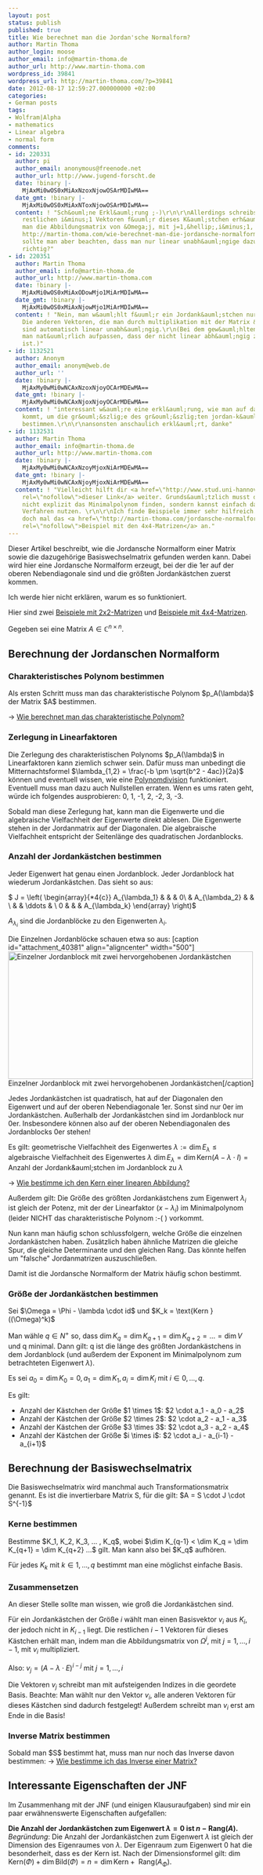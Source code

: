 ```yaml
---
layout: post
status: publish
published: true
title: Wie berechnet man die Jordan'sche Normalform?
author: Martin Thoma
author_login: moose
author_email: info@martin-thoma.de
author_url: http://www.martin-thoma.com
wordpress_id: 39841
wordpress_url: http://martin-thoma.com/?p=39841
date: 2012-08-17 12:59:27.000000000 +02:00
categories:
- German posts
tags:
- Wolfram|Alpha
- mathematics
- Linear algebra
- normal form
comments:
- id: 220331
  author: pi
  author_email: anonymous@freenode.net
  author_url: http://www.jugend-forscht.de
  date: !binary |-
    MjAxMi0wOS0xMiAxNzoxNjowOSArMDIwMA==
  date_gmt: !binary |-
    MjAxMi0wOS0xMiAxNToxNjowOSArMDIwMA==
  content: ! "Sch&ouml;ne Erkl&auml;rung ;-)\r\n\r\nAllerdings schreibst du \"Die
    restlichen i&minus;1 Vektoren f&uuml;r dieses K&auml;stchen erh&auml;lt man, indem
    man die Abbildungsmatrix von &Omega;j, mit j=1,&hellip;,i&minus;1, mit vi multipliziert.\"\r\n[bei
    http://martin-thoma.com/wie-berechnet-man-die-jordansche-normalform/#Zusammensetzen]\r\n\r\nDa
    sollte man aber beachten, dass man nur linear unabh&auml;ngige dazu w&auml;hlt,
    richtig?"
- id: 220351
  author: Martin Thoma
  author_email: info@martin-thoma.de
  author_url: http://www.martin-thoma.com
  date: !binary |-
    MjAxMi0wOS0xMiAxODowMjo1MiArMDIwMA==
  date_gmt: !binary |-
    MjAxMi0wOS0xMiAxNjowMjo1MiArMDIwMA==
  content: ! "Nein, man w&auml;hlt f&uuml;r ein Jordank&auml;stchen nur einen Vektor.
    Die anderen Vektoren, die man durch multiplikation mit der Matrix &Omega;^j erh&auml;lt,
    sind automatisch linear unabh&auml;ngig.\r\n(Bei dem gew&auml;hlten Vektor muss
    man nat&uuml;rlich aufpassen, dass der nicht linear abh&auml;ngig zu anderen Vektoren
    ist.)"
- id: 1132521
  author: Anonym
  author_email: anonym@web.de
  author_url: ''
  date: !binary |-
    MjAxMy0wMi0wNCAxNzoxNjoyOCArMDEwMA==
  date_gmt: !binary |-
    MjAxMy0wMi0wNCAxNjoxNjoyOCArMDEwMA==
  content: ! "interessant w&auml;re eine erkl&auml;rung, wie man auf das minimalpolynom
    kommt, um die gr&ouml;&szlig;e des gr&ouml;&szlig;ten jordan-k&auml;stchens zu
    bestimmen.\r\n\r\nansonsten anschaulich erkl&auml;rt, danke"
- id: 1132531
  author: Martin Thoma
  author_email: info@martin-thoma.de
  author_url: http://www.martin-thoma.com
  date: !binary |-
    MjAxMy0wMi0wNCAxNzoyMjoxNiArMDEwMA==
  date_gmt: !binary |-
    MjAxMy0wMi0wNCAxNjoyMjoxNiArMDEwMA==
  content: ! "Vielleicht hilft dir <a href=\"http://www.stud.uni-hannover.de/~fmodler/Das%20Minimalpolynom.pdf\"
    rel=\"nofollow\">dieser Link</a> weiter. Grunds&auml;tzlich musst du aber
    nicht explizit das Minimalpolynom finden, sondern kannst einfach das hier beschriebene
    Verfahren nutzen. \r\n\r\nIch finde Beispiele immer sehr hilfreich. Schau dir
    doch mal das <a href=\"http://martin-thoma.com/jordansche-normalform-4x4-matrizen/\"
    rel=\"nofollow\">Beispiel mit den 4x4-Matrizen</a> an."
---
```

Dieser Artikel beschreibt, wie die Jordansche Normalform einer Matrix sowie die dazugeh&ouml;rige Basiswechselmatrix gefunden werden kann. Dabei wird hier eine Jordansche Normalform erzeugt, bei der die 1er auf der oberen Nebendiagonale sind und die gr&ouml;&szlig;ten Jordank&auml;stchen zuerst kommen.

Ich werde hier nicht erkl&auml;ren, warum es so funktioniert.

Hier sind zwei <a href="http://martin-thoma.com/jordansche-normalform-2x2-matrizen/" title="Jordansche Normalform: 2&times;2 Matrizen">Beispiele mit 2x2-Matrizen</a> und <a href="http://martin-thoma.com/jordansche-normalform-4x4-matrizen/" title="Jordansche Normalform: 4&times;4 Matrizen">Beispiele mit 4x4-Matrizen</a>.

Gegeben sei eine Matrix $A \in \mathbb{C}^{n \times n}$.

<h2>Berechnung der Jordanschen Normalform</h2>
<h3>Charakteristisches Polynom bestimmen</h3>
Als ersten Schritt muss man das charakteristische Polynom $p_A(\lambda)$ der Matrix $A$ bestimmen.

&rarr; <a href="http://martin-thoma.com/wie-berechnet-man-das-charakteristische-polynom/" title="Wie berechnet man das charakteristische Polynom?">Wie berechnet man das charakteristische Polynom?</a>

<h3>Zerlegung in Linearfaktoren</h3>
Die Zerlegung des charakteristischen Polynoms $p_A(\lambda)$ in Linearfaktoren kann ziemlich schwer sein. Daf&uuml;r muss man unbedingt die Mitternachtsformel $\lambda_{1,2} = \frac{-b \pm \sqrt{b^2 - 4ac}}{2a}$ k&ouml;nnen und eventuell wissen, wie eine <a href="http://de.wikipedia.org/wiki/Polynomdivision#Manueller_Ablauf">Polynomdivision</a> funktioniert. Eventuell muss man dazu auch Nullstellen erraten. Wenn es ums raten geht, w&uuml;rde ich folgendes ausprobieren: 0, 1, -1, 2, -2, 3, -3.

Sobald man diese Zerlegung hat, kann man die Eigenwerte und die algebraische Vielfachheit der Eigenwerte direkt ablesen. Die Eigenwerte stehen in der Jordanmatrix auf der Diagonalen. Die algebraische Vielfachheit entspricht der Seitenl&auml;nge des quadratischen Jordanblocks.

<h3>Anzahl der Jordank&auml;stchen bestimmen</h3>
Jeder Eigenwert hat genau einen Jordanblock. Jeder Jordanblock hat wiederum Jordank&auml;stchen. Das sieht so aus:

$  J = 
    \left(
      \begin{array}{*4{c}}
        A_{\lambda_1} &               &        & 0\\
                      & A_{\lambda_2} &        &  \\
                      &               & \ddots &  \\
           0          &               &        & A_{\lambda_k}
      \end{array}
    \right)$

$A_{\lambda_i}$ sind die Jordanbl&ouml;cke zu den Eigenwerten $\lambda_i$.

Die Einzelnen Jordanbl&ouml;cke schauen etwa so aus:
[caption id="attachment_40381" align="aligncenter" width="500"]<a href="http://martin-thoma.com/wp-content/uploads/2012/08/jordan-normal-form-block.png"><img src="http://martin-thoma.com/wp-content/uploads/2012/08/jordan-normal-form-block.png" alt="Einzelner Jordanblock mit zwei hervorgehobenen Jordank&auml;stchen" title="Einzelner Jordanblock mit zwei hervorgehobenen Jordank&auml;stchen" width="500" height="260" class="size-full wp-image-40381" /></a> Einzelner Jordanblock mit zwei hervorgehobenen Jordank&auml;stchen[/caption]

Jedes Jordank&auml;stchen ist quadratisch, hat auf der Diagonalen den Eigenwert und auf der oberen Nebendiagonale 1er. Sonst sind nur 0er im Jordank&auml;stchen. Au&szlig;erhalb der Jordank&auml;stchen sind im Jordanblock nur 0er. Insbesondere k&ouml;nnen also auf der oberen Nebendiagonalen des Jordanblocks 0er stehen!

Es gilt:
$\text{geometrische Vielfachheit des Eigenwertes } \lambda := \dim E_\lambda \leq \text{algebraische Vielfachheit des Eigenwertes } \lambda$ 
$\dim E_\lambda = \dim \text{Kern}(A - \lambda \cdot I) = \text{Anzahl der Jordank&auml;stchen im Jordanblock zu } \lambda$

&rarr; <a href="http://martin-thoma.com/wie-bestimme-ich-den-kern-einer-linearen-abbildung/" title="Wie bestimme ich den Kern einer linearen Abbildung?">Wie bestimme ich den Kern einer linearen Abbildung?</a>

Au&szlig;erdem gilt:
Die Gr&ouml;&szlig;e des gr&ouml;&szlig;ten Jordank&auml;stchens zum Eigenwert $\lambda_i$ ist gleich der Potenz, mit der der Linearfaktor $(x-\lambda_i)$ im Minimalpolynom (leider NICHT das charakteristische Polynom :-( ) vorkommt.

Nun kann man h&auml;ufig schon schlussfolgern, welche Gr&ouml;&szlig;e die einzelnen Jordank&auml;stchen haben. 
Zus&auml;tzlich haben &auml;hnliche Matrizen die gleiche Spur, die gleiche Determinante und den gleichen Rang. Das k&ouml;nnte helfen um "falsche" Jordanmatrizen auszuschlie&szlig;en.

Damit ist die Jordansche Normalform der Matrix h&auml;ufig schon bestimmt.

<h3>Gr&ouml;&szlig;e der Jordank&auml;stchen bestimmen</h3>
Sei $\Omega = \Phi - \lambda \cdot id$ und
$K_k = \text{Kern } ((\Omega)^k)$

Man w&auml;hle $q \in N^+$ so, dass $\dim K_q = \dim K_{q+1} = \dim K_{q+2} = ... = \dim V$ und q minimal.
Dann gilt: 
q ist die l&auml;nge des gr&ouml;&szlig;ten Jordank&auml;stchens in dem Jordanblock (und au&szlig;erdem der Exponent im Minimalpolynom zum betrachteten Eigenwert $\lambda$).

Es sei $a_0 = \dim K_0 = 0, a_1 = \dim K_1, a_i = \dim K_i$ mit $i \in 0, ..., q$.

Es gilt:
<ul>
  <li>Anzahl der K&auml;stchen der Gr&ouml;&szlig;e $1 \times 1$: $2 \cdot a_1 - a_0 - a_2$</li>
  <li>Anzahl der K&auml;stchen der Gr&ouml;&szlig;e $2 \times 2$: $2 \cdot a_2 - a_1 - a_3$</li>
  <li>Anzahl der K&auml;stchen der Gr&ouml;&szlig;e $3 \times 3$: $2 \cdot a_3 - a_2 - a_4$</li>
  <li>Anzahl der K&auml;stchen der Gr&ouml;&szlig;e $i \times i$: $2 \cdot a_i - a_{i-1} - a_{i+1}$</li>
</ul>

<h2>Berechnung der Basiswechselmatrix</h2>
Die Basiswechselmatrix wird manchmal auch Transformationsmatrix genannt. Es ist die invertierbare Matrix S, f&uuml;r die gilt:
$A = S \cdot J \cdot S^{-1}$

<h3>Kerne bestimmen</h3>
Bestimme $K_1, K_2, K_3, ... , K_q$, wobei 
$\dim K_{q-1} < \dim K_q = \dim K_{q+1} = \dim K_{q+2} ...$ 
gilt. Man kann also bei $K_q$ aufh&ouml;ren.

F&uuml;r jedes $K_k$ mit $k \in 1, ..., q$ bestimmt man eine m&ouml;glichst einfache Basis.

<h3>Zusammensetzen</h3>
An dieser Stelle sollte man wissen, wie gro&szlig; die Jordank&auml;stchen sind.

F&uuml;r ein Jordank&auml;stchen der Gr&ouml;&szlig;e $i$ w&auml;hlt man einen Basisvektor $v_i$ aus $K_i$, der jedoch nicht in $K_{i-1}$ liegt. Die restlichen $i-1$ Vektoren f&uuml;r dieses K&auml;stchen erh&auml;lt man, indem man die Abbildungsmatrix von $\Omega^{j}$, mit $j = 1, ..., i-1$, mit $v_i$ multipliziert. 

Also: 
$v_j = (A - \lambda \cdot E)^{i-j}$ mit $j = 1, ..., i$

Die Vektoren $v_j$ schreibt man mit aufsteigenden Indizes in die geordete Basis.
Beachte: Man w&auml;hlt nur den Vektor $v_i$, alle anderen Vektoren f&uuml;r dieses K&auml;stchen sind dadurch festgelegt! Au&szlig;erdem schreibt man $v_i$ erst am Ende in die Basis!

<h3>Inverse Matrix bestimmen</h3>
Sobald man $S$ bestimmt hat, muss man nur noch das Inverse davon bestimmen:
&rarr; <a href="http://martin-thoma.com/wie-bestimme-ich-das-inverse-einer-matrix/" title="Wie bestimme ich das Inverse einer Matrix?">Wie bestimme ich das Inverse einer Matrix?</a>

<h2>Interessante Eigenschaften der JNF</h2>
Im Zusammenhang mit der JNF (und einigen Klausuraufgaben) sind mir ein paar erw&auml;hnenswerte Eigenschaften aufgefallen:

<strong>Die Anzahl der Jordank&auml;stchen zum Eigenwert $\lambda = 0$ ist $n - \text{Rang}(A)$.</strong>
<em>Begr&uuml;ndung</em>: Die Anzahl der Jordank&auml;stchen zum Eigenwert $\lambda$ ist gleich der Dimension des Eigenraumes von $\lambda$. Der Eigenraum zum Eigenwert 0 hat die besonderheit, dass es der Kern ist. Nach der Dimensionsformel gilt: 
$\dim \text{Kern}(\Phi) + \dim \text{Bild}(\Phi) = n = \dim \text{Kern} + \text{ Rang}(A_\Phi)$.

